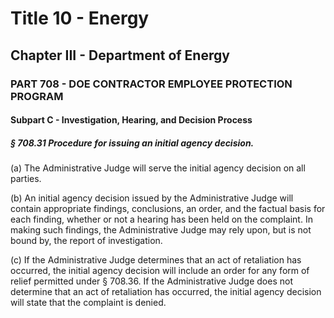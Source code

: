 
# Title 10 - Energy
## Chapter III - Department of Energy
### PART 708 - DOE CONTRACTOR EMPLOYEE PROTECTION PROGRAM
#### Subpart C - Investigation, Hearing, and Decision Process
##### § 708.31 Procedure for issuing an initial agency decision.

(a) The Administrative Judge will serve the initial agency decision on all parties.

(b) An initial agency decision issued by the Administrative Judge will contain appropriate findings, conclusions, an order, and the factual basis for each finding, whether or not a hearing has been held on the complaint. In making such findings, the Administrative Judge may rely upon, but is not bound by, the report of investigation.

(c) If the Administrative Judge determines that an act of retaliation has occurred, the initial agency decision will include an order for any form of relief permitted under § 708.36. If the Administrative Judge does not determine that an act of retaliation has occurred, the initial agency decision will state that the complaint is denied.
